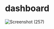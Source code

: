 # dashboard
![Screenshot (257)](https://user-images.githubusercontent.com/115246253/212618870-dc75d331-7c4f-4aa2-b4ff-967cb5674abd.png)

